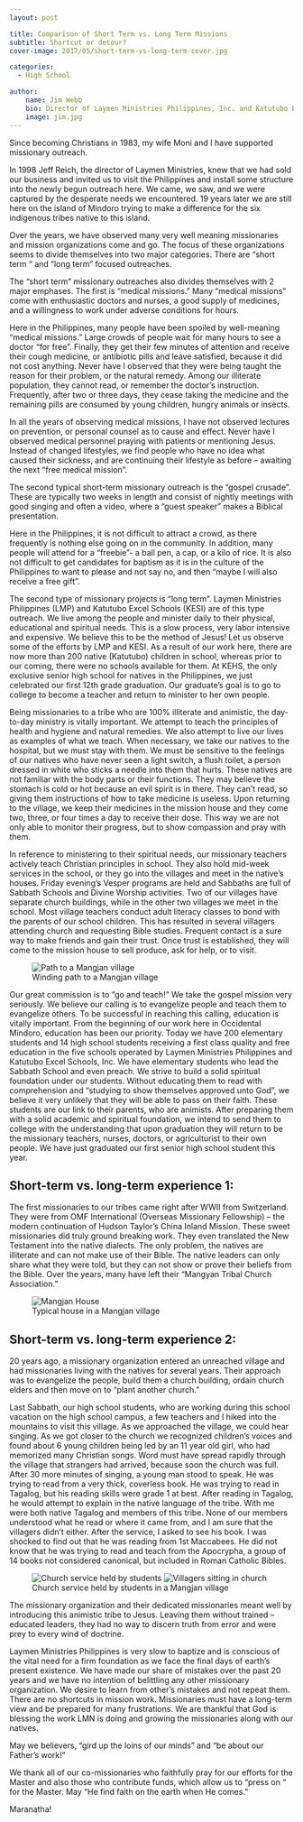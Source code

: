 ```yaml
---
layout: post

title: Comparison of Short Term vs. Long Term Missions
subtitle: Shortcut or detour?
cover-image: 2017/05/short-term-vs-long-term-cover.jpg

categories:
  - High School

author:
    name: Jim Webb
    bio: Director of Laymen Ministries Philippines, Inc. and Katutubo Excel Schools, Inc.
    image: jim.jpg
---
```


Since becoming Christians in 1983, my wife Moni and I have supported missionary outreach.

In 1998 Jeff Reich, the director of Laymen Ministries, knew that we had sold our business and invited us to visit the Philippines and install some structure into the newly begun outreach here. We came, we saw, and we were captured by the desperate needs we encountered. 19 years later we are still here on the island of Mindoro trying to make a difference for the six indigenous tribes native to this island.

Over the years, we have observed many very well meaning missionaries and mission organizations come and go. The focus of these organizations seems to divide themselves into two major categories. There are “short term “ and “long term” focused outreaches.

The “short term” missionary outreaches also divides themselves with 2 major emphases. The first is “medical missions.” Many “medical missions” come with enthusiastic doctors and nurses, a good supply of medicines, and a willingness to work under adverse conditions for hours.

Here in the Philippines, many people have been spoiled by well-meaning “medical missions.” Large crowds of people wait for many hours to see a doctor “for free”. Finally, they get their few minutes of attention and receive their cough medicine, or antibiotic pills and leave satisfied, because it did not cost anything. Never have I observed that they were being taught the reason for their problem, or the natural remedy. Among our illiterate population, they cannot read, or remember the doctor’s instruction. Frequently, after two or three days, they cease taking the medicine and the remaining pills are consumed by young children, hungry animals or insects.

In all the years of observing medical missions, I have not observed lectures on prevention, or personal counsel as to cause and effect. Never have I observed medical personnel praying with patients or mentioning Jesus. Instead of changed lifestyles, we find people who have no idea what caused their sickness, and are continuing their lifestyle as before – awaiting the next “free medical mission”.

The second typical short-term missionary outreach is the “gospel crusade”. These are typically two weeks in length and consist of nightly meetings with good singing and often a video, where a “guest speaker” makes a Biblical presentation.

Here in the Philippines, it is not difficult to attract a crowd, as there frequently is nothing else going on in the community. In addition, many people will attend for a “freebie”- a ball pen, a cap, or a kilo of rice. It is also not difficult to get candidates for baptism as it is in the culture of the Philippines to want to please and not say no, and then “maybe I will also receive a free gift”.

The second type of missionary projects is “long term”.
Laymen Ministries Philippines (LMP) and Katutubo Excel Schools (KESI) are of this type outreach. We live among the people and minister daily to their physical, educational and spiritual needs. This is a slow process, very labor intensive and expensive. We believe this to be the method of Jesus!
Let us observe some of the efforts by LMP and KESI. As a result of our work here, there are now more than 200 native (Katutubo) children in school, whereas prior to our coming, there were no schools available for them. At KEHS, the only exclusive senior high school for natives in the Philippines, we just celebrated our first 12th grade graduation. Our graduate’s goal is to go to college to become a teacher and return to minister to her own people.

Being missionaries to a tribe who are 100% illiterate and animistic, the day-to-day ministry is vitally important. We attempt to teach the principles of health and hygiene and natural remedies. We also attempt to live our lives as examples of what we teach. When necessary, we take our natives to the hospital, but we must stay with them. We must be sensitive to the feelings of our natives who have never seen a light switch, a flush toilet, a person dressed in white who sticks a needle into them that hurts. These natives are not familiar with the body parts or their functions. They may believe the stomach is cold or hot because an evil spirit is in there. They can’t read, so giving them instructions of how to take medicine is useless. Upon returning to the village, we keep their medicines in the mission house and they come two, three, or four times a day to receive their dose. This way we are not only able to monitor their progress, but to show compassion and pray with them.

In reference to ministering to their spiritual needs, our missionary teachers actively teach Christian principles in school. They also hold mid-week services in the school, or they go into the villages and meet in the native’s houses. Friday evening’s Vesper programs are held and Sabbaths are full of Sabbath Schools and Divine Worship activities. Two of our villages have separate church buildings, while in the other two villages we meet in the school. Most village teachers conduct adult literacy classes to bond with the parents of our school children. This has resulted in several villagers attending church and requesting Bible studies. Frequent contact is a sure way to make friends and gain their trust. Once trust is established, they will come to the mission house to sell produce, ask for help, or to visit.

<figure>
    <img alt="Path to a Mangjan village" src="{{site.img_dir}}/2017/05/mangjan-path.jpg">
    <figcaption>Winding path to a Mangjan village</figcaption>
</figure>

Our great commission is to “go and teach!” We take the gospel mission very seriously. We believe our calling is to evangelize people and teach them to evangelize others. To be successful in reaching this calling, education is vitally important. From the beginning of our work here in Occidental Mindoro, education has been our priority. Today we have 200 elementary students and 14 high school students receiving a first class quality and free education in the five schools operated by Laymen Ministries Philippines and Katutubo Excel Schools, Inc. We have elementary students who lead the Sabbath School and even preach. We strive to build a solid spiritual foundation under our students. Without educating them to read with comprehension and “studying to show themselves approved unto God”, we believe it very unlikely that they will be able to pass on their faith. These students are our link to their parents, who are animists. After preparing them with a solid academic and spiritual foundation, we intend to send them to college with the understanding that upon graduation they will return to be the missionary teachers, nurses, doctors, or agriculturist to their own people. We have just graduated our first senior high school student this year.

## Short-term vs. long-term experience 1:

The first missionaries to our tribes came right after WWII from Switzerland. They were from OMF International (Overseas Missionary Fellowship) – the modern continuation of Hudson Taylor’s China Inland Mission. These sweet missionaries did truly ground breaking work. They even translated the New Testament into the native dialects. The only problem, the natives are illiterate and can not make use of their Bible. The native leaders can only share what they were told, but they can not show or prove their beliefs from the Bible. Over the years, many have left their “Mangyan Tribal Church Association.”

<figure>
    <img alt="Mangjan House" src="{{site.img_dir}}/2017/05/mangjan-house.jpg">
    <figcaption>Typical house in a Mangjan village</figcaption>
</figure>

## Short-term vs. long-term experience 2:

20 years ago, a missionary organization entered an unreached village and had missionaries living with the natives for several years. Their approach was to evangelize the people, build them a church building, ordain church elders and then move on to “plant another church.”

Last Sabbath, our high school students, who are working during this school vacation on the high school campus, a few teachers and I hiked into the mountains to visit this village. As we approached the village, we could hear singing. As we got closer to the church we recognized children’s voices and found about 6 young children being led by an 11 year old girl, who had memorized many Christian songs. Word must have spread rapidly through the village that strangers had arrived, because soon the church was full. After 30 more minutes of singing, a young man stood to speak. He was trying to read from a very thick, coverless book. He was trying to read in Tagalog, but his reading skills were grade 1 at best. After reading in Tagalog, he would attempt to explain in the native language of the tribe. With me were both native Tagalog and members of this tribe. None of our members understood what he read or where it came from, and I am sure that the villagers didn’t either. After the service, I asked to see his book. I was shocked to find out that he was reading from 1st Maccabees. He did not know that he was trying to read and teach from the Apocrypha, a group of 14 books not considered canonical, but included in Roman Catholic Bibles.

<figure>
    <div class="o-pack o-pack--tiny">
        <span class="o-pack__item"><img class="u-zoomable" alt="Church service held by students" src="{{site.img_dir}}/2017/05/mangjan-church-2.jpg" /></span>
        <span class="o-pack__item"><img class="u-zoomable" alt="Villagers sitting in church" src="{{site.img_dir}}/2017/05/mangjan-church-1.jpg" /></span>
    </div>
    <figcaption>Church service held by students in a Mangjan village</figcaption>
</figure>

The missionary organization and their dedicated missionaries meant well by introducing this animistic tribe to Jesus. Leaving them without trained – educated leaders, they had no way to discern truth from error and were prey to every wind of doctrine.

Laymen Ministries Philippines is very slow to baptize and is conscious of the vital need for a firm foundation as we face the final days of earth’s present existence. We have made our share of mistakes over the past 20 years and we have no intention of belittling any other missionary organization. We desire to learn from other’s mistakes and not repeat them. There are no shortcuts in mission work. Missionaries must have a long-term view and be prepared for many frustrations. We are thankful that God is blessing the work LMN is doing and growing the missionaries along with our natives.

May we believers, “gird up the loins of our minds” and “be about our Father’s work!”

We thank all of our co-missionaries who faithfully pray for our efforts for the Master and also those who contribute funds, which allow us to “press on “ for the Master. May “He find faith on the earth when He comes.”

Maranatha!
